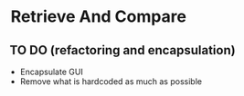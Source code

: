 #  Retrieve And Compare

##  TO DO (refactoring and encapsulation)

* Encapsulate GUI
* Remove what is hardcoded as much as possible